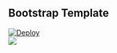 ## Bootstrap Template
[![Deploy](https://www.herokucdn.com/deploy/button.png)](https://heroku.com/deploy?template=[GitHubリポジトリのURL])  
<img src="http://f.st-hatena.com/images/fotolife/t/tyoshikawa1106/20150810/20150810222613.png" />
